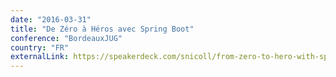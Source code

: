 ```yaml
---
date: "2016-03-31"
title: "De Zéro à Héros avec Spring Boot"
conference: "BordeauxJUG"
country: "FR"
externalLink: https://speakerdeck.com/snicoll/from-zero-to-hero-with-spring-boot-extended-version
---
```

